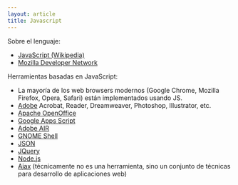 ```yaml
---
layout: article
title: Javascript
---
```

Sobre el lenguaje:

-   [JavaScript (Wikipedia)](http://en.wikipedia.org/wiki/JavaScript)
-   [Mozilla Developer Network](https://developer.mozilla.org/en/docs/JavaScript)

Herramientas basadas en JavaScript:

-   La mayoría de los web browsers modernos (Google Chrome, Mozilla Firefox, Opera, Safari) están implementados usando JS.
-   [Adobe](http://www.adobe.com/) Acrobat, Reader, Dreamweaver, Photoshop, Illustrator, etc.
-   [Apache OpenOffice](http://www.openoffice.org/index1-passthru.html?utm_expid=57643286-7&utm_referrer=http%3A%2F%2Fen.wikipedia.org%2Fwiki%2FOpenOffice.org)
-   [Google Apps Script](http://www.google.com/script/start/)
-   [Adobe AIR](http://www.adobe.com/products/air.html)
-   [GNOME Shell](https://live.gnome.org/GnomeShell)
-   [JSON](http://json.org/)
-   [JQuery](http://jquery.com/)
-   [Node.js](http://nodejs.org/)
-   [Ajax](http://en.wikipedia.org/wiki/Ajax_(programming)) (técnicamente no es una herramienta, sino un conjunto de técnicas para desarrollo de aplicaciones web)

